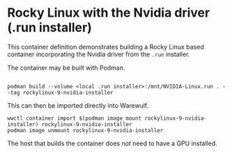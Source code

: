 # Rocky Linux with the Nvidia driver (.run installer)

This container definition demonstrates building a Rocky Linux based container
incorporating the Nvidia driver from the `.run` installer.

The container may be built with Podman.

```shell

podman build --volume <local .run installer>:/mnt/NVIDIA-Linux.run . --tag rockylinux-9-nvidia-installer
```

This can then be imported directly into Warewulf.

```
wwctl container import $(podman image mount rockylinux-9-nvidia-installer) rockylinux-9-nvidia-installer
podman image unmount rockylinux-9-nvidia-installer
```

The host that builds the container does _not_ need to have a GPU installed.
